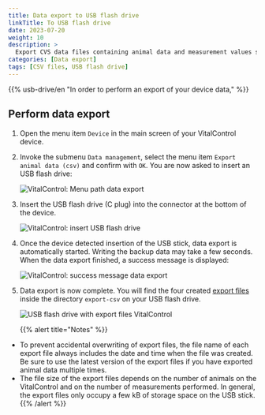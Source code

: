 ```yaml
---
title: Data export to USB flash drive
linkTitle: To USB flash drive
date: 2023-07-20
weight: 10
description: >
  Export CVS data files containing animal data and measurement values stored on the VitalControl device to a USB flash drive.
categories: [Data export]
tags: [CSV files, USB flash drive]
---
```

{{% usb-drive/en "In order to perform an export of your device data," %}}

## Perform data export

1. Open the menu item `Device` in the main screen of your VitalControl device.

2. Invoke the submenu `Data management`, select the menu item `Export animal data (csv)` and confirm with `OK`. You are now asked to insert an USB flash drive:

   ![VitalControl: Menu path data export](../images/data-export.png "Invoke data export")

3. Insert the USB flash drive (C plug) into the connector at the bottom of the device.

   ![VitalControl: insert USB flash drive](/images/firmware/update/plug-in-dual-usb-stick.svg "Insert USB flash drive")

4. Once the device detected insertion of the USB stick, data export is automatically started. Writing the backup data may take a few seconds. When the data export finished, a success message is displayed:

   ![VitalControl: success message data export](../images/success-data-export.png "Success data export")

5. Data export is now complete. You will find the four created [export files](../data-files/) inside the directory `export-csv` on your USB flash drive. 

   ![USB flash drive with export files VitalControl](../images/export-files.png "Export files on USB flash drive")

   {{% alert title="Notes" %}}
  - To prevent accidental overwriting of export files, the file name of each export file always includes the date and time when the file was created. Be sure to use the latest version of the export files if you have exported animal data multiple times.
  - The file size of the export files depends on the number of animals on the VitalControl and on the number of measurements performed. In general, the export files only occupy a few kB of storage space on the USB stick.
   {{% /alert %}}